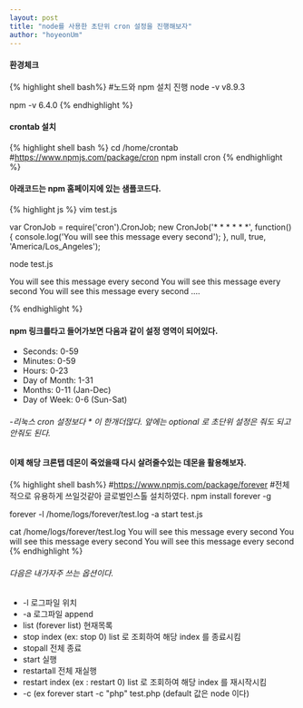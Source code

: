 ```yaml
---
layout: post
title: "node를 사용한 초단위 cron 설정을 진행해보자"
author: "hoyeonUm"
---
```


#### 환경체크
{% highlight shell bash%}
#노드와 npm 설치 진행
node -v
v8.9.3

npm -v
6.4.0
{% endhighlight %}

#### crontab 설치 
{% highlight shell bash %}
cd /home/crontab
#https://www.npmjs.com/package/cron
npm install cron
{% endhighlight %}

#### 아래코드는 npm 홈페이지에 있는 샘플코드다.
{% highlight js %}
vim test.js

var CronJob = require('cron').CronJob;
new CronJob('* * * * * *', function() {
  console.log('You will see this message every second');
}, null, true, 'America/Los_Angeles');

node test.js

You will see this message every second
You will see this message every second
You will see this message every second
....

{% endhighlight %}
#### npm 링크를타고 들어가보면 다음과 같이 설정 영역이 되어있다.
- Seconds: 0-59
- Minutes: 0-59
- Hours: 0-23
- Day of Month: 1-31
- Months: 0-11 (Jan-Dec)
- Day of Week: 0-6 (Sun-Sat)

###### -리눅스 cron 설정보다 * 이 한개더많다. 앞에는 optional 로 초단위 설정은 줘도 되고 안줘도 된다.

#### 이제 해당 크론탭 데몬이 죽었을때 다시 살려줄수있는 데몬을 활용해보자.
{% highlight shell bash%}
#https://www.npmjs.com/package/forever
#전체적으로 유용하게 쓰일것같아 글로벌인스톨 설치하였다.
npm install forever -g

forever -l /home/logs/forever/test.log -a start test.js

cat /home/logs/forever/test.log
You will see this message every second
You will see this message every second
You will see this message every second
{% endhighlight %} 
###### 다음은 내가자주 쓰는 옵션이다.
- -l 로그파일 위치
- -a 로그파일 append
- list (forever list) 현재목록
- stop index (ex: stop 0) list 로 조회하여 해당 index 를 종료시킴
- stopall 전체 종료
- start 실행
- restartall 전체 재실행
- restart index (ex : restart 0) list 로 조회하여 해당 index 를 재시작시킴
- -c (ex forever start -c "php" test.php (default 값은 node 이다)
